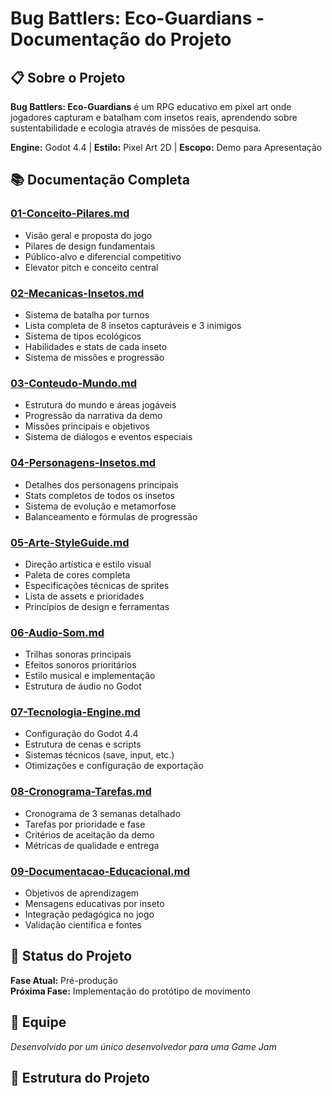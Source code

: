 # Bug Battlers: Eco-Guardians - Documentação do Projeto

## 📋 Sobre o Projeto
**Bug Battlers: Eco-Guardians** é um RPG educativo em pixel art onde jogadores capturam e batalham com insetos reais, aprendendo sobre sustentabilidade e ecologia através de missões de pesquisa.

**Engine:** Godot 4.4 | **Estilo:** Pixel Art 2D | **Escopo:** Demo para Apresentação

## 📚 Documentação Completa

### [01-Conceito-Pilares.md](01-Conceito-Pilares.md)
- Visão geral e proposta do jogo
- Pilares de design fundamentais
- Público-alvo e diferencial competitivo
- Elevator pitch e conceito central

### [02-Mecanicas-Insetos.md](02-Mecanicas-Insetos.md)
- Sistema de batalha por turnos
- Lista completa de 8 insetos capturáveis e 3 inimigos
- Sistema de tipos ecológicos
- Habilidades e stats de cada inseto
- Sistema de missões e progressão

### [03-Conteudo-Mundo.md](03-Conteudo-Mundo.md)
- Estrutura do mundo e áreas jogáveis
- Progressão da narrativa da demo
- Missões principais e objetivos
- Sistema de diálogos e eventos especiais

### [04-Personagens-Insetos.md](04-Personagens-Insetos.md)
- Detalhes dos personagens principais
- Stats completos de todos os insetos
- Sistema de evolução e metamorfose
- Balanceamento e fórmulas de progressão

### [05-Arte-StyleGuide.md](05-Arte-StyleGuide.md)
- Direção artística e estilo visual
- Paleta de cores completa
- Especificações técnicas de sprites
- Lista de assets e prioridades
- Princípios de design e ferramentas

### [06-Audio-Som.md](06-Audio-Som.md)
- Trilhas sonoras principais
- Efeitos sonoros prioritários
- Estilo musical e implementação
- Estrutura de áudio no Godot

### [07-Tecnologia-Engine.md](07-Tecnologia-Engine.md)
- Configuração do Godot 4.4
- Estrutura de cenas e scripts
- Sistemas técnicos (save, input, etc.)
- Otimizações e configuração de exportação

### [08-Cronograma-Tarefas.md](08-Cronograma-Tarefas.md)
- Cronograma de 3 semanas detalhado
- Tarefas por prioridade e fase
- Critérios de aceitação da demo
- Métricas de qualidade e entrega

### [09-Documentacao-Educacional.md](09-Documentacao-Educacional.md)
- Objetivos de aprendizagem
- Mensagens educativas por inseto
- Integração pedagógica no jogo
- Validação científica e fontes

## 🎯 Status do Projeto
**Fase Atual:** Pré-produção  
**Próxima Fase:** Implementação do protótipo de movimento

## 👥 Equipe
*Desenvolvido por um único desenvolvedor para uma Game Jam*

## 📁 Estrutura do Projeto